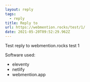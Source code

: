 ```yaml
---
layout: reply
tags:
  - reply
title: Reply to
url: https://webmention.rocks/test/1/
date: 2021-05-20T09:52:29.962Z
---
```

Test reply to webmention.rocks test 1

Software used:
* eleventy
* netlify
* webmention.app